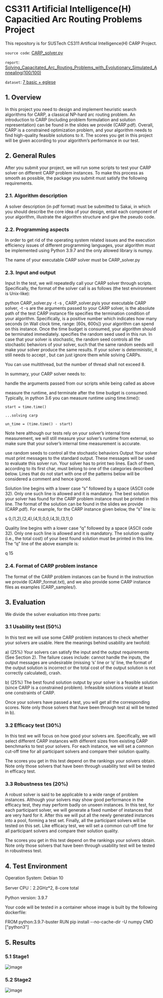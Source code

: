 # CS311 Artificial Intelligence(H) Capacitied Arc Routing Problems Project
This repository is for SUSTech CS311 Artificial Intelligence(H) CARP Project.

`source code`: [CARP_solver.py](https://github.com/0SliverBullet/CS311-Artificial-Intelligence-H-CARP-Project/blob/main/CARP_solver.py)

`report`:  [Solving_Capacitated_Arc_Routing_Problems_with_Evolutionary_Simulated_Annealing(100/100)](https://github.com/0SliverBullet/CS311-Artificial-Intelligence-H-CARP-Project/blob/main/Solving_Capacitated_Arc_Routing_Problems_with_Evolutionary_Simulated_Annealing.pdf)

`dataset`: [7 basic + eglese](https://github.com/0SliverBullet/CS311-Artificial-Intelligence-H-CARP-Project/tree/main/CARP_samples)

## 1. Overview
In this project you need to design and implement heuristic search algorithms for CARP, a classical NP-hard arc routing problem. An introduction to CARP (including problem formulation and solution representation) can be found in the slides we provide (CARP.pdf). Overall, CARP is a constrained optimization problem, and your algorithm needs to find high-quality feasible solutions to it. The scores you get in this project will be given according to your algorithm’s performance in our test.

## 2. General Rules
After you submit your project, we will run some scripts to test your CARP solver on different CARP problem instances. To make this process as smooth as possible, the package you submit must satisfy the following requirements.

### 2.1. Algorithm description
A solver description (in pdf format) must be submitted to Sakai, in which you should describe the core idea of your design, entail each component of your algorithm, illustrate the algorithm structure and give the pseudo code.

### 2.2. Programming aspects
In order to get rid of the operating system related issues and the execution efficiency issues of different programming languages, your algorithm must be implemented using Python 3.9.7 and the only allowed library is numpy.

The name of your executable CARP solver must be CARP_solver.py

### 2.3. Input and output
Input
In the test, we will repeatedly call your CARP solver through scripts. Specifically, the format of the solver call is as follows (the test environment is Unix-like):

python CARP_solver.py <CARP instance file> -t <termination> -s <random seed>
, CARP_solver.pyis your executable CARP solver, <CARP instance file> -t <termination> -s <random seed>are the arguments passed to your CARP solver, <CARP instance file> is the absolute path of the test CARP instance file specifies the termination condition of your algorithm. Specifically, <termination> is a positive number which indicates how many seconds (in Wall clock time, range: [60s, 600s]) your algorithm can spend on this instance. Once the time budget is consumed, your algorithm should be terminated immediately. <random seed> specifies the random seed used in this run. In case that your solver is stochastic, the random seed controls all the stochastic behaviors of your solver, such that the same random seeds will make your solver produce the same results. If your solver is deterministic, it still needs to accept , but can just ignore them while solving CARPs.

You can use multithread, but the number of thread shall not exceed 8.

In summary, your CARP solver needs to:

handle the arguments passed from our scripts while being called as above

measure the runtime, and terminate after the time budget is consumed. Typically, in python 3.6 you can measure runtime using time.time():

    start = time.time()
    
    ...solving carp
    
    un_time = (time.time() - start)
Note here although our tests rely on your solver’s internal time measurement, we will still measure your solver’s runtime from external, so make sure that your solver’s internal time measurement is accurate.

use random seeds to control all the stochastic behaviors
Output
Your solver must print messages to the standard output. These messages will be used to evaluate this solver run. Your solver has to print two lines. Each of them, according to its first char, must belong to one of the categories described below. Lines that do not start with one of the patterns below will be considered a comment and hence ignored.

Solution line begins with a lower case “s” followed by a space (ASCII code 32). Only one such line is allowed and it is mandatory. The best solution your solver has found for the CARP problem instance must be printed in this line. The format of the solution can be found in the slides we provide (CARP.pdf). For example, for the CARP instance given below, the “s” line is:

s 0,(1,2),(2,4),(4,1),0,0,(4,3),(3,1),0

Quality line begins with a lower case “q” followed by a space (ASCII code 32). Only one such line is allowed and it is mandatory. The solution quality (i.e., the total cost) of your best found solution must be printed in this line. The “q” line of the above example is:

q 15
### 2.4. Format of CARP problem instance
The format of the CARP problem instances can be found in the instruction we provide (CARP_format.txt), and we also provide some CARP instance files as examples (CARP_samples/).

## 3. Evaluation
We divide the solver evaluation into three parts:

### 3.1 Usability test (50%)
In this test we will use some CARP problem instances to check whether your solvers are usable. Here the meanings behind usability are twofold:

a) (25%) Your solvers can satisfy the input and the output requirements (See Section 2). The failure cases include: cannot handle the inputs, the output messages are undesirable (missing ‘s’ line or ‘q’ line, the format of the output solution is incorrect or the total cost of the output solution is not correctly calculated), crash.

b) (25%) The best found solution output by your solver is a feasible solution (since CARP is a constrained problem). Infeasible solutions violate at least one constraints of CARP.

Once your solvers have passed a test, you will get all the corresponding scores. Note only those solvers that have been through test a) will be tested in b).

### 3.2 Efficacy test (30%)
In this test we will focus on how good your solvers are. Specifically, we will select different CARP instances with different sizes from existing CARP benchmarks to test your solvers. For each instance, we will set a common cut-off time for all participant solvers and compare their solution quality.

The scores you get in this test depend on the rankings your solvers obtain. Note only those solvers that have been through usability test will be tested in efficacy test.

### 3.3 Robustness tes (20%)
A robust solver is said to be applicable to a wide range of problem instances. Although your solvers may show good performance in the efficacy test, they may perform badly on unseen instances. In this test, for each participant solver, we will generate a fixed number of instances that are very hard for it. After this we will put all the newly generated instances into a pool, forming a test set. Finally, all the participant solvers will be tested on this set. Like efficacy test, we will set a common cut-off time for all participant solvers and compare their solution quality.

The scores you get in this test depend on the rankings your solvers obtain. Note only those solvers that have been through usability test will be tested in robustness test.

## 4. Test Environment
Operation System: Debian 10

Server CPU：2.2GHz*2, 8-core total

Python version: 3.9.7

Your code will be tested in a container whose image is built by the following dockerfile:

FROM python:3.9.7-buster
RUN pip install --no-cache-dir -U numpy
CMD ["python3"]

## 5. Results
### 5.1 Stage1
![image](https://github.com/0SliverBullet/CS311-Artificial-Intelligence-H-CARP-Project/assets/110400562/6880f0d7-bed8-442b-9410-cd2e971e086b)
### 5.2 Stage2
![image](https://github.com/0SliverBullet/CS311-Artificial-Intelligence-H-CARP-Project/assets/110400562/7a309bc0-cb82-48aa-a1ee-e0c09940a856)

